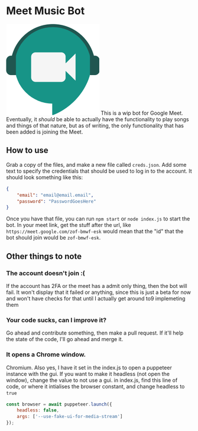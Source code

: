 # Meet Music Bot

![Logo](src/img/logo-smol.png)
This is a wip bot for Google Meet. Eventually, it *should* be able to actually have the functionality to play songs and things of that nature, but as of writing, the only functionality that has been added is joining the Meet.

## How to use

Grab a copy of the files, and make a new file called `creds.json`. Add some text to specify the credentials that should be used to log in to the account. It should look something like this:

```json
{
    "email": "email@email.email",
    "password": "PasswordGoesHere"
}
```

Once you have that file, you can run `npm start`  or `node index.js` to start the bot. In your meet link, get the stuff after the url, like `https://meet.google.com/zof-bmwf-esk` would mean that the "id" that the bot should join would be `zof-bmwf-esk`.

## Other things to note

### The account doesn't join :(

If the account has 2FA or the meet has a admit only thing, then the bot will fail. It won't display that it failed or anything, since this is just a beta for now and won't have checks for that until I actually get around to9 implemeting them

### Your code sucks, can I improve it?

Go ahead and contribute something, then make a pull request. If it'll help the state of the code, I'll go ahead and merge it.

### It opens a Chrome window.

Chromium. Also yes, I have it set in the index.js to open a puppeteer instance with the gui. If you want to make it headless (not open the window), change the value to not use a gui. in index.js, find this line of code, or where it intialises the browser constant, and change headless to `true`

```js
const browser = await puppeteer.launch({
    headless: false,
    args: ['--use-fake-ui-for-media-stream']
});
```